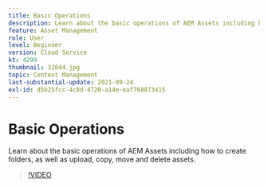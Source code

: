```yaml
---
title: Basic Operations
description: Learn about the basic operations of AEM Assets including how to create folders, as well as upload, copy, move and delete assets.
feature: Asset Management
role: User
level: Beginner
version: Cloud Service
kt: 4299
thumbnail: 32044.jpg
topic: Content Management
last-substantial-update: 2021-09-24
exl-id: d5b25fcc-4c8d-4720-a14e-eaf768873415
---
```

# Basic Operations

Learn about the basic operations of AEM Assets including how to create folders, as well as upload, copy, move and delete assets.

>[!VIDEO](https://video.tv.adobe.com/v/32044/?quality=12&learn=on&hidetitle=true)
